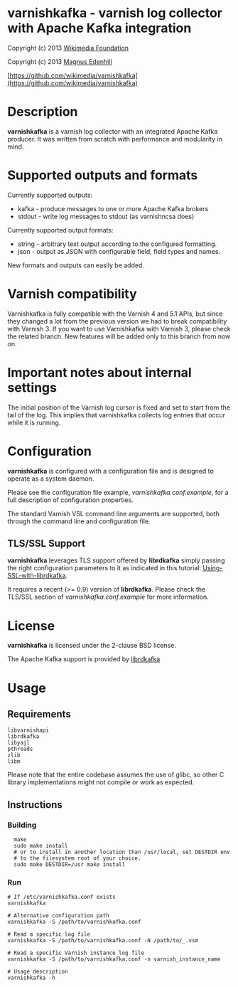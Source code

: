 varnishkafka - varnish log collector with Apache Kafka integration
==================================================================

Copyright (c) 2013 [Wikimedia Foundation](http://www.wikimedia.org)

Copyright (c) 2013 [Magnus Edenhill](http://www.edenhill.se/)

[https://github.com/wikimedia/varnishkafka](https://github.com/wikimedia/varnishkafka)

# Description

**varnishkafka** is a varnish log collector with an integrated Apache Kafka
producer.
It was written from scratch with performance and modularity in mind.

# Supported outputs and formats

Currently supported outputs:

 * kafka  - produce messages to one or more Apache Kafka brokers
 * stdout - write log messages to stdout (as varnishncsa does)

Currently supported output formats:

 * string - arbitrary text output according to the configured formatting.
 * json   - output as JSON with configurable field, field types and names.

New formats and outputs can easily be added.

# Varnish compatibility

Varnishkafka is fully compatible with the Varnish 4 and 5.1 APIs, but since they changed
a lot from the previous version we had to break compatibility with Varnish 3.
If you want to use Varnishkafka with Varnish 3, please check the related branch.
New features will be added only to this branch from now on.

# Important notes about internal settings

The initial position of the Varnish log cursor is fixed and set to start
from the tail of the log. This implies that varnishkafka collects log entries
that occur while it is running.

# Configuration

**varnishkafka** is configured with a configuration file and is designed
to operate as a system daemon.

Please see the configuration file example,
*varnishkafka.conf.example*, for a full description of configuration properties.

The standard Varnish VSL command line arguments are supported, both through
the command line and configuration file.

## TLS/SSL Support

**varnishkafka** leverages TLS support offered by **librdkafka** simply passing
the right configuration parameters to it as indicated in this tutorial:
[Using-SSL-with-librdkafka](https://github.com/edenhill/librdkafka/wiki/Using-SSL-with-librdkafka).

It requires a recent (>= 0.9) version of **librdkafka**. Please check the TLS/SSL section
of *varnishkafka.conf.example* for more information.

# License

**varnishkafka** is licensed under the 2-clause BSD license.


The Apache Kafka support is provided by [librdkafka](https://github.com/edenhill/librdkafka)


# Usage

## Requirements
	libvarnishapi
	librdkafka
	libyajl
	pthreads
	zlib
	libm

Please note that the entire codebase assumes the use of glibc, so other C library implementations
might not compile or work as expected.

## Instructions

### Building

      make
      sudo make install
      # or to install in another location than /usr/local, set DESTDIR env
      # to the filesystem root of your choice.
      sudo make DESTDIR=/usr make install


### Run

    # If /etc/varnishkafka.conf exists
    varnishkafka

    # Alternative configuration path
    varnishkafka -S /path/to/varnishkafka.conf

    # Read a specific log file
    varnishkafka -S /path/to/varnishkafka.conf -N /path/to/_.vsm

    # Read a specific Varnish instance log file
    varnishkafka -S /path/to/varnishkafka.conf -n varnish_instance_name

    # Usage description
    varnishkafka -h
